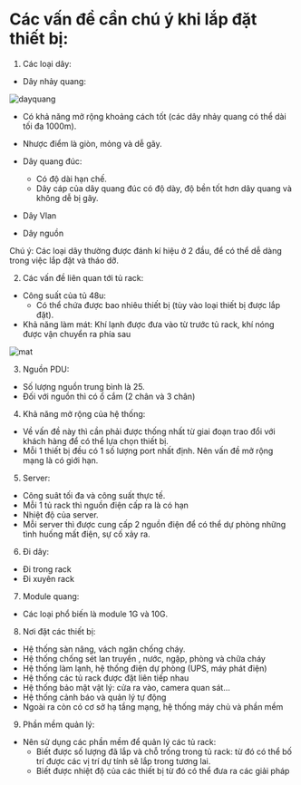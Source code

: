  # Các vấn đề cần chú ý khi lắp đặt thiết bị:

1. Các loại dây: 
- Dây nhảy quang:

 ![dayquang](https://f4-zpcloud.zdn.vn/5288954707936490723/1b60e535c47a0e24576b.jpg)

  - Có khả năng mở rộng khoảng cách tốt (các dây nhảy quang có thể dài tối đa 1000m).
  - Nhược điểm là giòn, mỏng và dễ gãy.

- Dây quang đúc:
  - Có độ dài hạn chế.
  - Dây cáp của dây quang đúc có độ dày, độ bền tốt hơn dây quang và không dễ bị gãy.
- Dây Vlan
- Dây nguồn

Chú ý: Các loại dây thường được đánh kí hiệu ở 2 đầu, để có thể dễ dàng trong việc lắp đặt và tháo dỡ.

2. Các vấn đề liên quan tới tủ rack:
- Công suất của tủ 48u:
  - Có thể chứa được bao nhiêu thiết bị (tùy vào loại thiết bị được lắp đặt).
- Khả năng làm mát: Khí lạnh được đưa vào từ trước tủ rack, khí nóng được vận chuyển ra phía sau

![mat](https://f5-zpcloud.zdn.vn/455061198660703000/3c89dd7c7233b86de122.jpg)

3. Nguồn PDU:
 - Số lượng nguồn trung bình là 25. 
 - Đối với nguồn thì có ổ cắm (2 chân và 3 chân)

4. Khả năng mở rộng của hệ thống:
 - Về vấn đề này thì cần phải được thống nhất từ giai đoạn trao đổi với khách hàng để có thể lựa chọn thiết bị.
 - Mỗi 1 thiết bị đều có 1 số lượng port nhất định. Nên vấn đề mở rộng mạng là có giới hạn.

5. Server:
 - Công suât tối đa và công suất thực tế.
 - Mỗi 1 tủ rack thì nguồn điện cấp ra là có hạn
 - Nhiệt độ của server.
 - Mỗi server thì được cung cấp 2 nguồn điện để có thể dự phòng những tình huống mất điện, sự cố xảy ra. 

6. Đi dây:
 - Đi trong rack
 - Đi xuyên rack

7. Module quang:
- Các loại phổ biến là module 1G và 10G.

8. Nơi đặt các thiết bị: 
- Hệ thống sàn nâng, vách ngăn chống cháy.
- Hệ thống chống sét lan truyền , nước, ngập, phòng và chữa cháy
- Hệ thống làm lạnh, hệ thống điện dự phòng (UPS, máy phát điện)
- Hệ thống các tủ rack được đặt liên tiếp nhau
- Hệ thống bảo mật vật lý: cửa ra vào, camera quan sát…
- Hệ thống cảnh báo và quản lý tự động
- Ngoài ra còn có cơ sở hạ tầng mạng, hệ thống máy chủ và phần mềm

9. Phần mềm quản lý:
- Nên sử dụng các phần mềm để quản lý các tủ rack:
  - Biết được số lượng đã lắp và chỗ trống trong tủ rack: từ đó có thể bố trí được các vị trí dự tính sẽ lắp trong tương lai.
  - Biết được nhiệt độ của các thiết bị từ đó có thể đưa ra các giải pháp